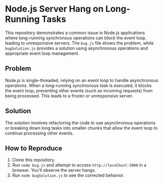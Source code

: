 # Node.js Server Hang on Long-Running Tasks

This repository demonstrates a common issue in Node.js applications where long-running synchronous operations can block the event loop, leading to unresponsive servers.  The `bug.js` file shows the problem, while `bugSolution.js` provides a solution using asynchronous operations and appropriate event loop management.

## Problem

Node.js is single-threaded, relying on an event loop to handle asynchronous operations.  When a long-running synchronous task is executed, it blocks the event loop, preventing other events (such as incoming requests) from being processed. This leads to a frozen or unresponsive server.

## Solution

The solution involves refactoring the code to use asynchronous operations or breaking down long tasks into smaller chunks that allow the event loop to continue processing other events.

## How to Reproduce

1. Clone this repository.
2. Run `node bug.js` and attempt to access `http://localhost:3000` in a browser. You'll observe the server hangs.
3. Run `node bugSolution.js` to see the corrected behavior.